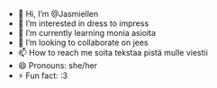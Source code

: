 - 👋 Hi, I’m @Jasmiellen
- 👀 I’m interested in dress to impress
- 🌱 I’m currently learning monia asioita
- 💞️ I’m looking to collaborate on jees
- 📫 How to reach me soita tekstaa pistä mulle viestii
- 😄 Pronouns: she/her
- ⚡ Fun fact: :3

<!---
Jasmiellen/Jasmiellen is a ✨ special ✨ repository because its `README.md` (this file) appears on your GitHub profile.
You can click the Preview link to take a look at your changes.
--->
